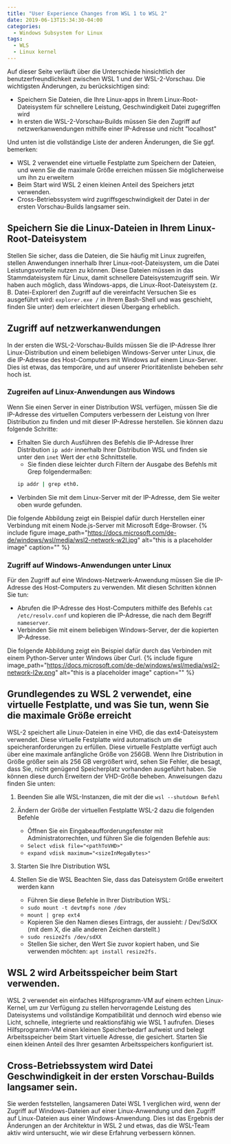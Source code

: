 ```yaml
---
title: "User Experience Changes from WSL 1 to WSL 2"
date: 2019-06-13T15:34:30-04:00
categories:
  - Windows Subsystem for Linux
tags:
  - WLS
  - Linux kernel
---
```

Auf dieser Seite verläuft über die Unterschiede hinsichtlich der benutzerfreundlichkeit zwischen WSL 1 und der WSL-2-Vorschau. Die wichtigsten Änderungen, zu berücksichtigen sind:

   * Speichern Sie Dateien, die Ihre Linux-apps in Ihrem Linux-Root-Dateisystem für schnellere Leistung, Geschwindigkeit Datei zugegriffen wird
   * In ersten die WSL-2-Vorschau-Builds müssen Sie den Zugriff auf netzwerkanwendungen mithilfe einer IP-Adresse und nicht "localhost"

Und unten ist die vollständige Liste der anderen Änderungen, die Sie ggf. bemerken:

   * WSL 2 verwendet eine virtuelle Festplatte zum Speichern der Dateien, und wenn Sie die maximale Größe erreichen müssen Sie möglicherweise um ihn zu erweitern
   * Beim Start wird WSL 2 einen kleinen Anteil des Speichers jetzt verwenden.
   * Cross-Betriebssystem wird zugriffsgeschwindigkeit der Datei in der ersten Vorschau-Builds langsamer sein.

## Speichern Sie die Linux-Dateien in Ihrem Linux-Root-Dateisystem

Stellen Sie sicher, dass die Dateien, die Sie häufig mit Linux zugreifen, stellen Anwendungen innerhalb Ihrer Linux-root-Dateisystem, um die Datei Leistungsvorteile nutzen zu können. Diese Dateien müssen in das Stammdateisystem für Linux, damit schnellere Dateisystemzugriff sein. Wir haben auch möglich, dass Windows-apps, die Linux-Root-Dateisystem (z. B. Datei-Explorer! den Zugriff auf die vereinfacht Versuchen Sie es ausgeführt wird: ```explorer.exe /``` in Ihrem Bash-Shell und was geschieht, finden Sie unter) dem erleichtert diesen Übergang erheblich.

## Zugriff auf netzwerkanwendungen

In der ersten die WSL-2-Vorschau-Builds müssen Sie die IP-Adresse Ihrer Linux-Distribution und einem beliebigen Windows-Server unter Linux, die die IP-Adresse des Host-Computers mit Windows auf einem Linux-Server. Dies ist etwas, das temporäre, und auf unserer Prioritätenliste beheben sehr hoch ist.

### Zugreifen auf Linux-Anwendungen aus Windows

Wenn Sie einen Server in einer Distribution WSL verfügen, müssen Sie die IP-Adresse des virtuellen Computers verbessern der Leistung von Ihrer Distribution zu finden und mit dieser IP-Adresse herstellen. Sie können dazu folgende Schritte:

   * Erhalten Sie durch Ausführen des Befehls die IP-Adresse Ihrer Distribution ```ip addr``` innerhalb Ihrer Distribution WSL und finden sie unter den ```inet``` Wert der ```eth0``` Schnittstelle.
        * Sie finden diese leichter durch Filtern der Ausgabe des Befehls mit Grep folgendermaßen: 
        ```ruby
        ip addr | grep eth0.
        ```
   * Verbinden Sie mit dem Linux-Server mit der IP-Adresse, dem Sie weiter oben wurde gefunden.

Die folgende Abbildung zeigt ein Beispiel dafür durch Herstellen einer Verbindung mit einem Node.js-Server mit Microsoft Edge-Browser.
{% include figure image_path="https://docs.microsoft.com/de-de/windows/wsl/media/wsl2-network-w2l.jpg" alt="this is a placeholder image" caption="" %}

### Zugriff auf Windows-Anwendungen unter Linux

Für den Zugriff auf eine Windows-Netzwerk-Anwendung müssen Sie die IP-Adresse des Host-Computers zu verwenden. Mit diesen Schritten können Sie tun:

   * Abrufen die IP-Adresse des Host-Computers mithilfe des Befehls ```cat /etc/resolv.conf``` und kopieren die IP-Adresse, die nach dem Begriff ```nameserver```.
   * Verbinden Sie mit einem beliebigen Windows-Server, der die kopierten IP-Adresse.

Die folgende Abbildung zeigt ein Beispiel dafür durch das Verbinden mit einem Python-Server unter Windows über Curl.
{% include figure image_path="https://docs.microsoft.com/de-de/windows/wsl/media/wsl2-network-l2w.png" alt="this is a placeholder image" caption="" %}

## Grundlegendes zu WSL 2 verwendet, eine virtuelle Festplatte, und was Sie tun, wenn Sie die maximale Größe erreicht

WSL-2 speichert alle Linux-Dateien in eine VHD, die das ext4-Dateisystem verwendet. Diese virtuelle Festplatte wird automatisch um die speicheranforderungen zu erfüllen. Diese virtuelle Festplatte verfügt auch über eine maximale anfängliche Größe von 256GB. Wenn Ihre Distribution in Größe größer sein als 256 GB vergrößert wird, sehen Sie Fehler, die besagt, dass Sie, nicht genügend Speicherplatz vorhanden ausgeführt haben. Sie können diese durch Erweitern der VHD-Größe beheben. Anweisungen dazu finden Sie unten:

   1. Beenden Sie alle WSL-Instanzen, die mit der die ```wsl --shutdown Befehl```
   2. Ändern der Größe der virtuellen Festplatte WSL-2 dazu die folgenden Befehle
    
      * Öffnen Sie ein Eingabeaufforderungsfenster mit Administratorrechten, und führen Sie die folgenden Befehle aus:
       * ```Select vdisk file="<pathToVHD>"```
       * ```expand vdisk maximum="<sizeInMegaBytes>"```
            
   3. Starten Sie Ihre Distribution WSL
   4. Stellen Sie die WSL Beachten Sie, dass das Dateisystem Größe erweitert werden kann
        
      * Führen Sie diese Befehle in Ihrer Distribution WSL:
       * ```sudo mount -t devtmpfs none /dev```
       * ```mount | grep ext4```
        * Kopieren Sie den Namen dieses Eintrags, der aussieht: / Dev/SdXX (mit dem X, die alle anderen Zeichen darstellt.)
       * ```sudo resize2fs /dev/sdXX```
        * Stellen Sie sicher, den Wert Sie zuvor kopiert haben, und Sie verwenden möchten: 
                 ```apt install resize2fs.```

## WSL 2 wird Arbeitsspeicher beim Start verwenden.

WSL 2 verwendet ein einfaches Hilfsprogramm-VM auf einem echten Linux-Kernel, um zur Verfügung zu stellen hervorragende Leistung des Dateisystems und vollständige Kompatibilität und dennoch wird ebenso wie Licht, schnelle, integrierte und reaktionsfähig wie WSL 1 aufrufen. Dieses Hilfsprogramm-VM einen kleinen Speicherbedarf aufweist und belegt Arbeitsspeicher beim Start virtuelle Adresse, die gesichert. Starten Sie einen kleinen Anteil des Ihrer gesamten Arbeitsspeichers konfiguriert ist.

## Cross-Betriebssystem wird Datei Geschwindigkeit in der ersten Vorschau-Builds langsamer sein.

Sie werden feststellen, langsameren Datei WSL 1 verglichen wird, wenn der Zugriff auf Windows-Dateien auf einer Linux-Anwendung und den Zugriff auf Linux-Dateien aus einer Windows-Anwendung. Dies ist das Ergebnis der Änderungen an der Architektur in WSL 2 und etwas, das die WSL-Team aktiv wird untersucht, wie wir diese Erfahrung verbessern können.
